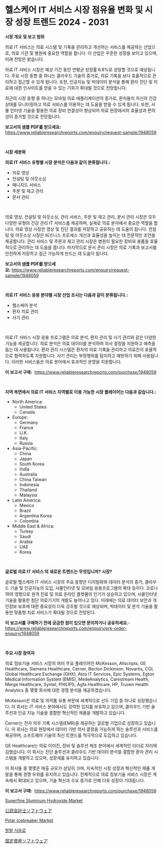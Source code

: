 <p><h1>헬스케어 IT 서비스 시장 점유율 변화 및 시장 성장 트렌드 2024 - 2031</h1></p><p><strong>시장 개요 및 보고 범위</strong></p>
<p><p>의료 IT 서비스는 의료 시스템 및 기록을 관리하고 개선하는 서비스를 제공하는 산업으로, 의료 기관 및 병원에 중요한 역할을 합니다. 이 산업은 꾸준한 성장을 보이고 있으며, 미래 전망은 밝습니다.</p><p>의료 IT 서비스 시장은 예상 기간 동안 연평균 성장률 6.8%로 성장할 것으로 예상됩니다. 주요 시장 동향 중 하나는 클라우드 기술의 증가로, 의료 기록을 보다 효율적으로 관리하고 접근할 수 있게 됩니다. 또한, 인공지능 및 빅데이터 분석을 통해 환자 진단 및 치료에 대한 인사이트를 얻을 수 있는 기회가 확대될 것으로 전망됩니다.</p><p>최근의 시장 동향 중 하나는 모바일 의료 애플리케이션의 증가로, 환자들이 자신의 건강 상태를 모니터링하고 의료 서비스를 이용하는 데 도움을 받을 수 있게 됩니다. 또한, 사물 인터넷 기술을 활용한 의료 장비 연결성이 향상되어 의료 현장에서의 효율성과 편의성이 증가할 것으로 전망됩니다.</p></p>
<p><strong>보고서의 샘플 PDF를 받으세요:</strong> <a href="https://www.reliableresearchreports.com/enquiry/request-sample/1948059">https://www.reliableresearchreports.com/enquiry/request-sample/1948059</a></p>
<p>&nbsp;</p>
<p><strong>시장 세분화</strong></p>
<p><strong>의료 IT 서비스 유형별 시장 분석은 다음과 같이 분류됩니다.:</strong></p>
<p><ul><li>의료 영상</li><li>컨설팅 및 아웃소싱</li><li>매니지드 서비스</li><li>주문 및 재고 관리</li><li>문서 관리</li></ul></p>
<p>&nbsp;</p>
<p><p>의료 영상, 컨설팅 및 아웃소싱, 관리 서비스, 주문 및 재고 관리, 문서 관리 시장은 모두 다양한 유형의 건강 관리 IT 서비스를 제공하며, 실제로 의료 분야에서 중요한 역할을 합니다. 의료 영상 시장은 영상 및 진단 결과를 저장하고 공유하는 데 도움이 됩니다. 컨설팅 및 아웃소싱 시장은 비즈니스 프로세스 개선과 효율성을 높이는 데 전문적인 조언을 제공합니다. 관리 서비스 및 주문과 재고 관리 시장은 병원이 필요한 장비와 용품을 효율적으로 관리하는 데 도움을 줍니다. 마지막으로 문서 관리 시장은 의료 기록과 보고서를 안전하게 저장하고 접근 가능하게 만드는 데 도움이 됩니다.</p></p>
<p><strong>보고서의 샘플 PDF를 받으세요:</strong>&nbsp;<a href="https://www.reliableresearchreports.com/enquiry/request-sample/1948059">https://www.reliableresearchreports.com/enquiry/request-sample/1948059</a></p>
<p>&nbsp;</p>
<p><strong> 의료 IT 서비스 응용 분야별 시장 산업 조사는 다음과 같이 분류됩니다.:</strong></p>
<p><ul><li>헬스케어 분석</li><li>환자 치료 관리</li><li>사기 관리</li></ul></p>
<p>&nbsp;</p>
<p><p>의료 IT 서비스 시장 응용 프로그램은 의료 분석, 환자 관리 및 사기 관리와 같은 다양한 기능을 제공합니다. 의료 분석은 의료 데이터를 분석하여 의사 결정을 지원하고 예측을 돕는 데 사용됩니다. 환자 관리 시스템은 환자의 의료 기록을 관리하고 의료진이 효율적으로 협력하도록 지원합니다. 사기 관리는 부정행위를 탐지하고 예방하기 위해 사용됩니다. 이러한 서비스들은 의료 분야에서 효과적인 운영을 지원합니다.</p></p>
<p><strong>이 보고서 구매:</strong>&nbsp; <a href="https://www.reliableresearchreports.com/purchase/1948059">https://www.reliableresearchreports.com/purchase/1948059</a></p>
<p>&nbsp;</p>
<p><strong>지역 측면에서 의료 IT 서비스 지역별로 이용 가능한 시장 플레이어는 다음과 같습니다.:</strong></p>
<p><ul>
    <li>
        North America:
        <ul>
            <li>United States</li>
            <li>Canada</li>
        </ul>
    </li>
    <li>
        Europe:
        <ul>
            <li>Germany</li>
            <li>France</li>
            <li>U.K.</li>
            <li>Italy</li>
            <li>Russia</li>
        </ul>
    </li>
    <li>
        Asia-Pacific:
        <ul>
            <li>China</li>
            <li>Japan</li>
            <li>South Korea</li>
            <li>India</li>
            <li>Australia</li>
            <li>China Taiwan</li>
            <li>Indonesia</li>
            <li>Thailand</li>
            <li>Malaysia</li>
        </ul>
    </li>
    <li>
        Latin America:
        <ul>
            <li>Mexico</li>
            <li>Brazil</li>
            <li>Argentina Korea</li>
            <li>Colombia</li>
        </ul>
    </li>
    <li>
        Middle East & Africa:
        <ul>
            <li>Turkey</li>
            <li>Saudi</li>
            <li>Arabia</li>
            <li>UAE</li>
            <li>Korea</li>
        </ul>
    </li>
    </ul></p>
<p>&nbsp;</p>
<p><strong>글로벌 의료 IT 서비스 의 새로운 트렌드는 무엇입니까? 시장?</strong></p>
<p><p>글로벌 헬스케어 IT 서비스 시장의 주요 동향은 디지털화와 데이터 분석의 증가, 클라우드 기술 및 인공지능의 도입, 사물인터넷 및 모바일 응용프로그램의 확대 등이다. 코로나19의 영향으로 원격 진료 및 의료 온라인 플랫폼의 인기가 상승하고 있으며, 사물인터넷 기술을 활용한 첨단 의료기기의 개발도 늘어나고 있다. 미래에는 의료 데이터 보안과 개인정보 보호에 대한 중요성이 더욱 강조될 것으로 예상되며, 빅데이터 및 분석 기술을 활용한 맞춤형 치료 서비스가 확대될 것으로 전망된다.</p></p>
<p><strong>이 보고서를 구매하기 전에 궁금한 점이 있으면 문의하거나 공유하세요.</strong>- <a href="https://www.reliableresearchreports.com/enquiry/pre-order-enquiry/1948059">https://www.reliableresearchreports.com/enquiry/pre-order-enquiry/1948059</a></p>
<p>&nbsp;</p>
<p><strong>주요 시장 참여자</strong></p>
<p><p>의료 정보기술 서비스 시장의 여러 주요 플레이어인 McKesson, Allscripts, GE Healthcare, Siemens Healthcare, Cerner, Becton Dickinson, Novartis, CGI, Global Healthcare Exchange (GHX), Atos IT Services, Epic Systems, Egton Medical Information System (EMIS), MedeAnalytics, Carestream Health, Merge Healthcare, Syntel, PHILIPS, Agfa Healthcare, HP, Truven Health Analytics 중 몇몇 회사에 대한 경쟁 분석을 제공하겠습니다.</p><p>McKesson은 의료 및 의약품 유통 부문에 세계적으로 선두 기업 중 하나로 성장했습니다. 이 회사는 IT 서비스 분야에서도 강력한 입지를 보유하고 있으며, 클라우드 기반 솔루션과 인공 지능 기술을 결합한 혁신적인 제품을 개발하고 있습니다.</p><p>Cerner는 전자 의무 기록 시스템(EMR)을 제공하는 글로벌 기업으로 성장하고 있습니다. 이 회사는 의료 현장에서 데이터 기반 의사 결정을 가능하게 하는 솔루션과 서비스를 제공하며, 소프트웨어 기술의 최신 트렌드를 적극적으로 도입하고 있습니다.</p><p>GE Healthcare는 의료 이미진, 장비 및 솔루션 제조 분야에서 세계적인 리더로 자리매김했습니다. 이 회사는 진단 솔루션과 클라우드 기반 데이터 분석을 결합한 환자 관리 시스템을 개발하고 있으며, 성장세를 유지하고 있습니다.</p><p>이 회사들 중 몇몇은 매출 규모가 상당히 크며, 지속적인 시장 성장과 혁신적인 제품 개발을 통해 경쟁 우위를 유지하고 있습니다. 전체적으로 의료 정보기술 서비스 시장은 계속해서 확대되고 있으며, 기술 혁신과 수요 증가로 인해 더욱 성장이 기대됩니다.</p></p>
<p><strong>이 보고서 구매:</strong>&nbsp;&nbsp;<a href="https://www.reliableresearchreports.com/purchase/1948059">https://www.reliableresearchreports.com/purchase/1948059</a></p>
<p><p><a href="https://www.linkedin.com/pulse/superfine-sluminum-hydroxide-market-size-share-amp-trends-uqs5c?trackingId=wybZhsw5PUJchAoi%2FICAGQ%3D%3D">Superfine Sluminum Hydroxide Market</a></p><p><a href="https://github.com/cnnriuez22368/Market-Research-Report-List-1/blob/main/87504899402.md">公認会計士ソフトウェア</a></p><p><a href="https://issuu.com/reportprime-2/docs/polar-icebreaker-market-size-2030.pptx">Polar Icebreaker Market</a></p><p><a href="https://github.com/vs10l4sfg5c/Market-Research-Report-List-1/blob/main/65267738616.md">할랄 식음료</a></p><p><a href="https://github.com/LeanneBruen2023/Market-Research-Report-List-1/blob/main/65552829403.md">固定資産ソフトウェア</a></p></p>
